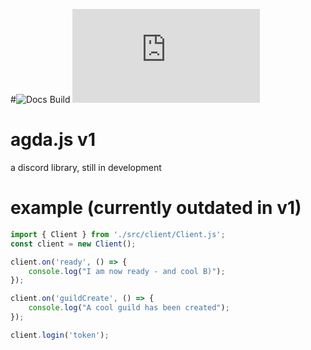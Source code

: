 #![Docs Build](https://readthedocs.org/projects/agdajs/badge/?version=latest)
![Main Language](https://img.shields.io/github/languages/top/pxpcandy/agda.js)

# agda.js v1
a discord library, still in development

# example (currently outdated in v1)
```js
import { Client } from './src/client/Client.js';
const client = new Client();

client.on('ready', () => {
    console.log("I am now ready - and cool B)");
});

client.on('guildCreate', () => {
    console.log("A cool guild has been created");
});

client.login('token');
```